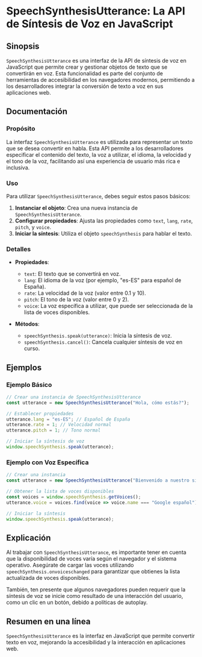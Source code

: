 <!--
Meta Description: # SpeechSynthesisUtterance: La API de Síntesis de Voz en JavaScript ## Sinopsis `SpeechSynthesisUtterance` es una interfaz de la API de síntesis de vo...
Meta Keywords: voz, speechsynthesisutterance, que, utterance, síntesis
-->

# SpeechSynthesisUtterance: La API de Síntesis de Voz en JavaScript

## Sinopsis
`SpeechSynthesisUtterance` es una interfaz de la API de síntesis de voz en JavaScript que permite crear y gestionar objetos de texto que se convertirán en voz. Esta funcionalidad es parte del conjunto de herramientas de accesibilidad en los navegadores modernos, permitiendo a los desarrolladores integrar la conversión de texto a voz en sus aplicaciones web.

## Documentación

### Propósito
La interfaz `SpeechSynthesisUtterance` es utilizada para representar un texto que se desea convertir en habla. Esta API permite a los desarrolladores especificar el contenido del texto, la voz a utilizar, el idioma, la velocidad y el tono de la voz, facilitando así una experiencia de usuario más rica e inclusiva.

### Uso
Para utilizar `SpeechSynthesisUtterance`, debes seguir estos pasos básicos:

1. **Instanciar el objeto**: Crea una nueva instancia de `SpeechSynthesisUtterance`.
2. **Configurar propiedades**: Ajusta las propiedades como `text`, `lang`, `rate`, `pitch`, y `voice`.
3. **Iniciar la síntesis**: Utiliza el objeto `speechSynthesis` para hablar el texto.

### Detalles
- **Propiedades**:
  - `text`: El texto que se convertirá en voz.
  - `lang`: El idioma de la voz (por ejemplo, "es-ES" para español de España).
  - `rate`: La velocidad de la voz (valor entre 0.1 y 10).
  - `pitch`: El tono de la voz (valor entre 0 y 2).
  - `voice`: La voz específica a utilizar, que puede ser seleccionada de la lista de voces disponibles.

- **Métodos**:
  - `speechSynthesis.speak(utterance)`: Inicia la síntesis de voz.
  - `speechSynthesis.cancel()`: Cancela cualquier síntesis de voz en curso.

## Ejemplos

### Ejemplo Básico
```javascript
// Crear una instancia de SpeechSynthesisUtterance
const utterance = new SpeechSynthesisUtterance("Hola, cómo estás?");

// Establecer propiedades
utterance.lang = "es-ES"; // Español de España
utterance.rate = 1; // Velocidad normal
utterance.pitch = 1; // Tono normal

// Iniciar la síntesis de voz
window.speechSynthesis.speak(utterance);
```

### Ejemplo con Voz Específica
```javascript
// Crear una instancia
const utterance = new SpeechSynthesisUtterance("Bienvenido a nuestro sitio web.");

// Obtener la lista de voces disponibles
const voices = window.speechSynthesis.getVoices();
utterance.voice = voices.find(voice => voice.name === "Google español"); // Seleccionar una voz específica

// Iniciar la síntesis
window.speechSynthesis.speak(utterance);
```

## Explicación
Al trabajar con `SpeechSynthesisUtterance`, es importante tener en cuenta que la disponibilidad de voces varía según el navegador y el sistema operativo. Asegúrate de cargar las voces utilizando `speechSynthesis.onvoiceschanged` para garantizar que obtienes la lista actualizada de voces disponibles.

También, ten presente que algunos navegadores pueden requerir que la síntesis de voz se inicie como resultado de una interacción del usuario, como un clic en un botón, debido a políticas de autoplay.

## Resumen en una línea
`SpeechSynthesisUtterance` es la interfaz en JavaScript que permite convertir texto en voz, mejorando la accesibilidad y la interacción en aplicaciones web.